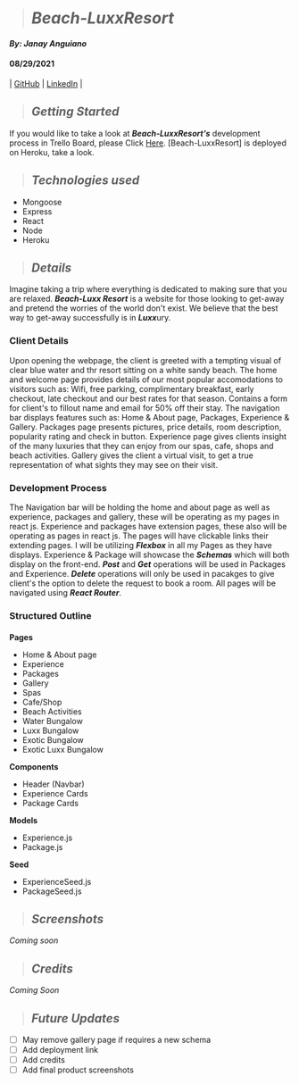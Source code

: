 ># ***Beach-LuxxResort***

#### *By: Janay Anguiano*

#### 08/29/2021

| [GitHub](https://github.com/Jangui92) | [LinkedIn](https://www.linkedin.com/in/janay-anguiano-778717215/) |


>## *Getting Started*
If you would like to take a look at ***Beach-LuxxResort's*** development process in Trello Board, please Click [Here](https://trello.com/b/yx2LuSLt/beach-resort). [Beach-LuxxResort] is deployed on Heroku, take a look.


> ## *Technologies used*
- Mongoose
- Express
- React
- Node
- Heroku


>## *Details* 
Imagine taking a trip where everything is dedicated to making sure that you are relaxed. ***Beach-Luxx Resort*** is a website for those looking to get-away and pretend the worries of the world don't exist. We believe that the best way to get-away successfully is in ***Luxx***ury. 
### Client Details
Upon opening the webpage, the client is greeted with a tempting visual of clear blue water and thr resort sitting on a white sandy beach. The home and welcome page provides details of our most popular accomodations to visitors such as: Wifi, free parking, complimentary breakfast, early checkout, late checkout and our best rates for that season. Contains a form for client's to fillout name and email for 50% off their stay. The navigation bar displays features such as: Home & About page, Packages, Experience & Gallery. Packages page presents pictures, price details, room description, popularity rating and check in button. Experience page gives clients insight of the many luxuries that they can enjoy from our spas, cafe, shops and beach activities. Gallery gives the client a virtual visit, to get a true representation of what sights they may see on their visit.


### Development Process
The Navigation bar will be holding the home and about page as well as experience, packages and gallery, these will be operating as my pages in react js. Experience and packages have extension pages, these also will be operating as pages in react js. The pages will have clickable links their extending pages. I will be utilizing ***Flexbox*** in all my Pages as they have displays. Experience & Package will showcase the ***Schemas*** which will both display on the front-end. ***Post*** and ***Get*** operations will be used in Packages and Experience. ***Delete*** operations will only be used in pacakges to give client's the option to delete the request to book a room. All pages will be navigated using ***React Router***.

### Structured Outline
####
**Pages**
- Home & About page
- Experience
- Packages
- Gallery
- Spas
- Cafe/Shop
- Beach Activities
- Water Bungalow
- Luxx Bungalow
- Exotic Bungalow
- Exotic Luxx Bungalow

**Components**

- Header (Navbar)
- Experience Cards
- Package Cards

**Models**
- Experience.js
- Package.js

**Seed**
- ExperienceSeed.js
- PackageSeed.js

>## *Screenshots*
*Coming soon*


>## *Credits*
*Coming Soon*

>## *Future Updates*
- [ ] May remove gallery page if requires a new schema
- [ ] Add deployment link
- [ ] Add credits
- [ ] Add final product screenshots